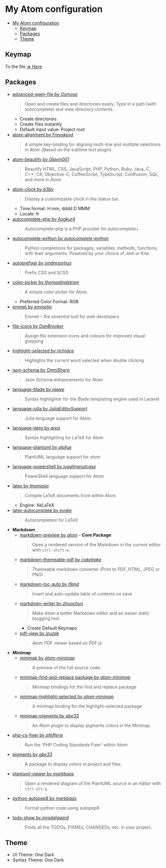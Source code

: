 # My Atom configuration

<!-- TOC START min:1 max:3 link:true update:true -->
- [My Atom configuration](#my-atom-configuration)
  - [Keymap](#keymap)
  - [Packages](#packages)
  - [Theme](#theme)

<!-- TOC END -->

## Keymap

To the file [⇒ Here](keymap.cson)

## Packages

- [advanced-open-file by _Osmose_](https://atom.io/packages/advanced-open-file)
    > Open and create files and directories easily. Type in a path (with autocomplete) and view directory contents.
	- Create directories
	- Create files instantly
	- Default input value: Project root
- [atom-alignment by _Freyskeyd_](https://atom.io/packages/atom-alignment)
    > A simple key-binding for aligning multi-line and multiple selections in Atom (Based on the sublime text plugin)
- [atom-beautify by _Glavin001_](https://atom.io/packages/atom-beautify)
    > Beautify HTML, CSS, JavaScript, PHP, Python, Ruby, Java, C, C++, C#, Objective-C, CoffeeScript, TypeScript, Coldfusion, SQL, and more in Atom
- [atom-clock by _b3by_](https://atom.io/packages/atom-clock)
    > Display a customizable clock in the status bar.
	- Time format: H:mm, dddd D MMM
	- Locale: fr
- [autocomplete-php by _Azakur4_](https://atom.io/packages/autocomplete-php)
    > Autocomplete-php is a PHP provider for autocomplete+
- [autocomplete-python by _autocomplete-python_](https://atom.io/packages/autocomplete-python)
    > Python completions for packages, variables, methods, functions, with their arguments. Powered by your choice of Jedi or Kite.
- [autoprefixer by _sindresorhus_](https://atom.io/packages/autoprefixer)
    > Prefix CSS and SCSS
- [color-picker by _thomaslindstrom_](https://atom.io/packages/color-picker)
    > A simple color picker for Atom.
	- Preferred Color Format: RGB
- [emmet by _emmetio_](https://atom.io/packages/emmet)
    > Emmet – the essential tool for web developers
- [file-icons by _DanBrooker_](https://atom.io/packages/file-icons)
    > Assign file extension icons and colours for improved visual grepping
- [highlight-selected by _richrace_](https://atom.io/packages/highlight-selected)
    > Highlights the current word selected when double clicking
- [json-schema by _OmniSharp_](https://atom.io/packages/json-schema)
    > Json Schema enhancements for Atom
- [language-blade by _jawee_](https://atom.io/packages/language-blade)
    > Syntax highlighter for the Blade templating engine used in Laravel
- [language-julia by _JuliaEditorSupport_](https://atom.io/packages/language-julia)
    > Julia language support for Atom.
- [language-latex by _area_](https://atom.io/packages/language-latex)
    > Syntax highlighting for LaTeX for Atom
- [language-plantuml by _plafue_](https://atom.io/packages/language-plantuml)
    > PlantUML language support for atom
- [language-powershell by _jugglingnutcase_](https://atom.io/packages/language-powershell)
    > PowerShell language support for Atom
- [latex by _thomasjo_](https://atom.io/packages/latex)
    > Compile LaTeX documents from within Atom.
	- Engine: XeLaTeX
- [latex-autocomplete by _evoke_](https://atom.io/packages/latex-autocomplete)
    > Autocompletion for LaTeX.
- **Markdown**
    - [markdown-preview by _atom_](https://atom.io/packages/markdown-preview) - **Core Package**
        > Open a rendered version of the Markdown in the current editor with `ctrl-shift-m`.
    - [markdown-themeable-pdf by _cakebake_](https://atom.io/packages/markdown-themeable-pdf)
        > Themeable markdown converter (Print to PDF, HTML, JPEG or PNG)
    - [markdown-toc-auto by _t9md_](https://atom.io/packages/markdown-toc-auto)
        > Insert and auto-update table of contents on save
    - [markdown-writer by _zhuochun_](https://atom.io/packages/markdown-writer)
        > Make Atom a better Markdown editor and an easier static blogging tool.
        - Create Default Keymaps
    - [pdf-view by _izuzak_](https://atom.io/packages/pdf-view)
        > Atom PDF viewer based on PDF.js
- **Minimap**
	- [minimap by _atom-minimap_](https://atom.io/packages/minimap)
	   > A preview of the full source code.
	- [minimap-find-and-replace package by _atom-minimap_](https://atom.io/packages/minimap-find-and-replace)
	   > Minimap bindings for the find and replace package
	- [minimap-highlight-selected by _atom-minimap_](https://atom.io/packages/minimap-highlight-selected)
	   > A minimap binding for the highlight-selected package
	- [minimap-pigments by _abe33_](https://atom.io/packages/minimap-pigments)
	   > An Atom plugin to display pigments colors in the Minimap.
- [php-cs-fixer by _pfefferie_](https://atom.io/packages/php-cs-fixer)
    > Run the 'PHP Coding Standards Fixer' within Atom
- [pigments by _abe33_](https://atom.io/packages/pigments)
    > A package to display colors in project and files.
- [plantuml-viewer by _markbaas_](https://atom.io/packages/plantuml-viewer)
    > Open a rendered diagram of the PlantUML source in an editor with `ctrl-alt-p`.
- [python-autopep8 by _markbaas_](https://atom.io/packages/python-autopep8)
    > Format python code using autopep8
- [todo-show by _mrodalgaard_](https://atom.io/packages/todo-show)
    > Finds all the TODOs, FIXMEs, CHANGEDs, etc. in your project.

## Theme

- UI Theme: One Dark
- Syntax Theme: One Dark
